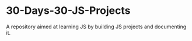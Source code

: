 # 30-Days-30-JS-Projects
A repository aimed at learning JS by building JS projects and documenting it.
